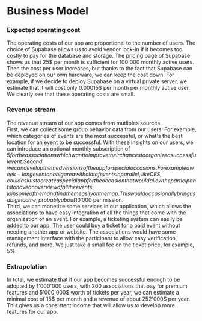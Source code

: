 # Business Model

### Expected operating cost
The operating costs of our app are proportional to the number of users. The choice of Supabase allows us to avoid vendor lock-in if it becomes too costly to pay for the database and storage. The pricing page of Supabase shows us that 25$ per month is sufficient for 100'000 monthly active users. Then the cost per user increases, but thanks to the fact that Supabase can be deployed on our own hardware, we can keep the cost down. For example, if we decide to deploy Supabase on a virtual private server, we estimate that it will cost only 0.00015$ per month per monthly active user. We clearly see that these operating costs are small.

### Revenue stream
The revenue stream of our app comes from mutliples sources.  
First, we can collect some group behavior data from our users. For example, which categories of events are the most successful, or what's the best location for an event to be successful. With these insights on our users, we can introduce an optional monthly subscription of $5 for the associations which want to improve their chances to organize a successful event.  
Second, we can develop themed versions of the app for special occasions. For example a week-long event on a big area with a lot of events in parallel, like CES, could ask us to create a special app for the occasion that would allow the participants to have an overview of all the events, join some of them and find them easily on the map. This would occasionally bring us a big income, probably about 10'000$ per mission.  
Third, we can monetize some services in our application, which allows the associations to have easy integration of all the things that come with the organization of an event. For example, a ticketing system can easily be added to our app. The user could buy a ticket for a paid event without needing another app or website. The associations would have some management interface with the participant to allow easy verification, refunds, and more. We just take a small fee on the ticket price, for example, 5%.

### Extrapolation
In total, we estimate that if our app becomes successful enough to be adopted by 1'000'000 users, with 200 associations that pay for premium features and 5'000'000$ worth of tickets per year, we can estimate a minimal cost of 15$ per month and a revenue of about 252'000$ per year. This gives us a consistent income that will allow us to develop more features for our app.
